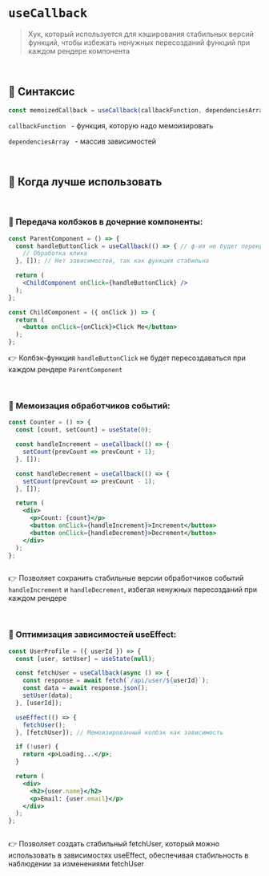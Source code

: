 # `useCallback`
> Хук, который используется для кэширования стабильных версий функций, чтобы избежать ненужных пересозданий функций при каждом рендере компонента

<br>

## 🚩 Синтаксис
```jsx
const memoizedCallback = useCallback(callbackFunction, dependenciesArray);
```
`callbackFunction ` - функция, которую надо мемоизировать

`dependenciesArray ` - массив зависимостей


<br>


## 🚩 Когда лучше использовать

<br>

### 🔴 Передача колбэков в дочерние компоненты:
```jsx
const ParentComponent = () => {
  const handleButtonClick = useCallback(() => { // ф-ия не будет перендериваться при кажому ререндере родителя
    // Обработка клика
  }, []); // Нет зависимостей, так как функция стабильна

  return (
    <ChildComponent onClick={handleButtonClick} />
  );
};

const ChildComponent = ({ onClick }) => {
  return (
    <button onClick={onClick}>Click Me</button>
  );
};


```
👉 Колбэк-функция `handleButtonClick` не будет пересоздаваться при каждом рендере `ParentComponent`

<br>

### 🔴 Мемоизация обработчиков событий:
```jsx
const Counter = () => {
  const [count, setCount] = useState(0);

  const handleIncrement = useCallback(() => {
    setCount(prevCount => prevCount + 1);
  }, []);

  const handleDecrement = useCallback(() => {
    setCount(prevCount => prevCount - 1);
  }, []);

  return (
    <div>
      <p>Count: {count}</p>
      <button onClick={handleIncrement}>Increment</button>
      <button onClick={handleDecrement}>Decrement</button>
    </div>
  );
};



```
👉 Позволяет сохранить стабильные версии обработчиков событий `handleIncrement` и `handleDecrement`, избегая ненужных пересозданий при каждом рендере


<br>

### 🔴 Оптимизация зависимостей useEffect:
```jsx
const UserProfile = ({ userId }) => {
  const [user, setUser] = useState(null);

  const fetchUser = useCallback(async () => {
    const response = await fetch(`/api/user/${userId}`);
    const data = await response.json();
    setUser(data);
  }, [userId]);

  useEffect(() => {
    fetchUser();
  }, [fetchUser]); // Мемоизированный колбэк как зависимость

  if (!user) {
    return <p>Loading...</p>;
  }

  return (
    <div>
      <h2>{user.name}</h2>
      <p>Email: {user.email}</p>
    </div>
  );
};



```
👉 Позволяет создать стабильный fetchUser, который можно использовать в зависимостях useEffect, обеспечивая стабильность в наблюдении за изменениями fetchUser
